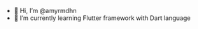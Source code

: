 - 👋 Hi, I’m @amyrmdhn
- 🌱 I’m currently learning Flutter framework with Dart language

<!---
amyrmdhn/amyrmdhn is a ✨ special ✨ repository because its `README.md` (this file) appears on your GitHub profile.
You can click the Preview link to take a look at your changes.
--->

